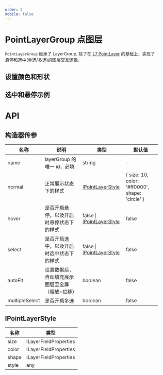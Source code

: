 ```yaml
---
order: 2
mobile: false
---
```


# PointLayerGroup 点图层

`PointLayerGroup` 继承了 LayerGroup, 除了在 [L7 PointLayer](https://l7.antv.vision/zh/docs/api/point_layer/pointlayer) 的基础上，实现了悬停和选中(单选/多选)的图层交互逻辑。

## 设置颜色和形状

<code src="./demo/pointLayer/color/index" compact="true"></code>

## 选中和悬停示例

<code src="./demo/pointLayer/hover/index" compact="true"></code>

# API

## 构造器传参

| 名称           | 说明                                            | 类型                                           | 默认值                                          |
| -------------- | ----------------------------------------------- | ---------------------------------------------- | ----------------------------------------------- |
| name           | layerGroup 的唯一 id，必填                      | string                                         | -                                               |
| normal         | 正常展示状态下的样式                            | [IPointLayerStyle](#IPointLayerStyle)          | { size: 10, color: '#ff0000', shape: 'circle' } |
| hover          | 是否开启悬停，以及开启时悬停状态下的样式        | false \| [IPointLayerStyle](#IPointLayerStyle) | false                                           |
| select         | 是否开启选中，以及开启时选中状态下的样式        | false \| [IPointLayerStyle](#IPointLayerStyle) | false                                           |
| autoFit        | 设置数据后，自动填充展示图层至全屏（缩放+位移） | boolean                                        | false                                           |
| multipleSelect | 是否开启多选                                    | boolean                                        | false                                           |

## IPointLayerStyle

| 名称  | 类型                            |
| ----- |-------------------------------|
| size  | ILayerFieldProperties<number> |
| color | ILayerFieldProperties<string> |
| shape | ILayerFieldProperties<string> |
| style | any                           |
